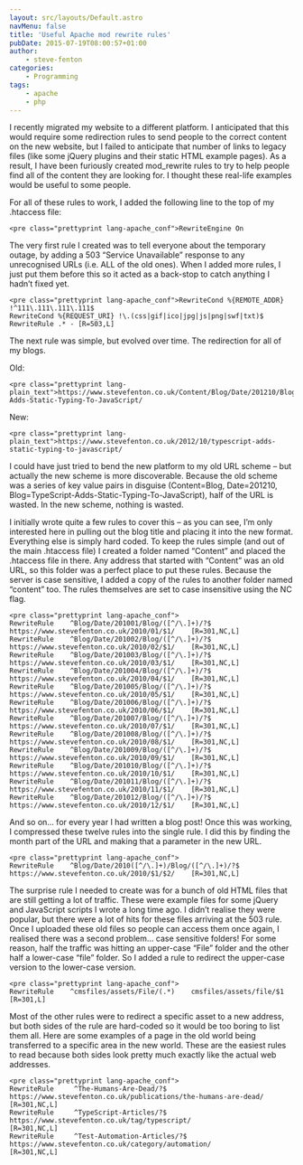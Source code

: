 ```yaml
---
layout: src/layouts/Default.astro
navMenu: false
title: 'Useful Apache mod rewrite rules'
pubDate: 2015-07-19T08:00:57+01:00
author:
    - steve-fenton
categories:
    - Programming
tags:
    - apache
    - php
---
```


I recently migrated my website to a different platform. I anticipated that this would require some redirection rules to send people to the correct content on the new website, but I failed to anticipate that number of links to legacy files (like some jQuery plugins and their static HTML example pages). As a result, I have been furiously created mod\_rewrite rules to try to help people find all of the content they are looking for. I thought these real-life examples would be useful to some people.

For all of these rules to work, I added the following line to the top of my .htaccess file:

```
<pre class="prettyprint lang-apache_conf">RewriteEngine On
```

The very first rule I created was to tell everyone about the temporary outage, by adding a 503 “Service Unavailable” response to any unrecognised URLs (i.e. ALL of the old ones). When I added more rules, I just put them before this so it acted as a back-stop to catch anything I hadn’t fixed yet.

```
<pre class="prettyprint lang-apache_conf">RewriteCond %{REMOTE_ADDR} !^111\.111\.111\.111$
RewriteCond %{REQUEST_URI} !\.(css|gif|ico|jpg|js|png|swf|txt)$
RewriteRule .* - [R=503,L]
```

The next rule was simple, but evolved over time. The redirection for all of my blogs.

Old:

```
<pre class="prettyprint lang-plain_text">https://www.stevefenton.co.uk/Content/Blog/Date/201210/Blog/TypeScript-Adds-Static-Typing-To-JavaScript/
```

New:

```
<pre class="prettyprint lang-plain_text">https://www.stevefenton.co.uk/2012/10/typescript-adds-static-typing-to-javascript/
```

I could have just tried to bend the new platform to my old URL scheme – but actually the new scheme is more discoverable. Because the old scheme was a series of key value pairs in disguise (Content=Blog, Date=201210, Blog=TypeScript-Adds-Static-Typing-To-JavaScript), half of the URL is wasted. In the new scheme, nothing is wasted.

I initially wrote quite a few rules to cover this – as you can see, I’m only interested here in pulling out the blog title and placing it into the new format. Everything else is simply hard coded. To keep the rules simple (and out of the main .htaccess file) I created a folder named “Content” and placed the .htaccess file in there. Any address that started with “Content” was an old URL, so this folder was a perfect place to put these rules. Because the server is case sensitive, I added a copy of the rules to another folder named “content” too. The rules themselves are set to case insensitive using the NC flag.

```
<pre class="prettyprint lang-apache_conf">
RewriteRule    ^Blog/Date/201001/Blog/([^/\.]+)/?$    https://www.stevefenton.co.uk/2010/01/$1/    [R=301,NC,L] 
RewriteRule    ^Blog/Date/201002/Blog/([^/\.]+)/?$    https://www.stevefenton.co.uk/2010/02/$1/    [R=301,NC,L] 
RewriteRule    ^Blog/Date/201003/Blog/([^/\.]+)/?$    https://www.stevefenton.co.uk/2010/03/$1/    [R=301,NC,L] 
RewriteRule    ^Blog/Date/201004/Blog/([^/\.]+)/?$    https://www.stevefenton.co.uk/2010/04/$1/    [R=301,NC,L] 
RewriteRule    ^Blog/Date/201005/Blog/([^/\.]+)/?$    https://www.stevefenton.co.uk/2010/05/$1/    [R=301,NC,L] 
RewriteRule    ^Blog/Date/201006/Blog/([^/\.]+)/?$    https://www.stevefenton.co.uk/2010/06/$1/    [R=301,NC,L] 
RewriteRule    ^Blog/Date/201007/Blog/([^/\.]+)/?$    https://www.stevefenton.co.uk/2010/07/$1/    [R=301,NC,L] 
RewriteRule    ^Blog/Date/201008/Blog/([^/\.]+)/?$    https://www.stevefenton.co.uk/2010/08/$1/    [R=301,NC,L] 
RewriteRule    ^Blog/Date/201009/Blog/([^/\.]+)/?$    https://www.stevefenton.co.uk/2010/09/$1/    [R=301,NC,L] 
RewriteRule    ^Blog/Date/201010/Blog/([^/\.]+)/?$    https://www.stevefenton.co.uk/2010/10/$1/    [R=301,NC,L] 
RewriteRule    ^Blog/Date/201011/Blog/([^/\.]+)/?$    https://www.stevefenton.co.uk/2010/11/$1/    [R=301,NC,L] 
RewriteRule    ^Blog/Date/201012/Blog/([^/\.]+)/?$    https://www.stevefenton.co.uk/2010/12/$1/    [R=301,NC,L]
```

And so on… for every year I had written a blog post! Once this was working, I compressed these twelve rules into the single rule. I did this by finding the month part of the URL and making that a parameter in the new URL.

```
<pre class="prettyprint lang-apache_conf">
RewriteRule    ^Blog/Date/2010([^/\.]+)/Blog/([^/\.]+)/?$    https://www.stevefenton.co.uk/2010/$1/$2/    [R=301,NC,L]
```

The surprise rule I needed to create was for a bunch of old HTML files that are still getting a lot of traffic. These were example files for some jQuery and JavaScript scripts I wrote a long time ago. I didn’t realise they were popular, but there were a lot of hits for these files arriving at the 503 rule. Once I uploaded these old files so people can access them once again, I realised there was a second problem… case sensitive folders! For some reason, half the traffic was hitting an upper-case “File” folder and the other half a lower-case “file” folder. So I added a rule to redirect the upper-case version to the lower-case version.

```
<pre class="prettyprint lang-apache_conf">
RewriteRule    ^cmsfiles/assets/File/(.*)    cmsfiles/assets/file/$1    [R=301,L]
```

Most of the other rules were to redirect a specific asset to a new address, but both sides of the rule are hard-coded so it would be too boring to list them all. Here are some examples of a page in the old world being transferred to a specific area in the new world. These are the easiest rules to read because both sides look pretty much exactly like the actual web addresses.

```
<pre class="prettyprint lang-apache_conf">
RewriteRule     ^The-Humans-Are-Dead/?$        https://www.stevefenton.co.uk/publications/the-humans-are-dead/   [R=301,NC,L] 
RewriteRule     ^TypeScript-Articles/?$        https://www.stevefenton.co.uk/tag/typescript/                     [R=301,NC,L] 
RewriteRule     ^Test-Automation-Articles/?$   https://www.stevefenton.co.uk/category/automation/                [R=301,NC,L]
```